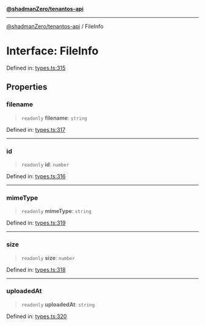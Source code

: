 [**@shadmanZero/tenantos-api**](../README.md)

***

[@shadmanZero/tenantos-api](../globals.md) / FileInfo

# Interface: FileInfo

Defined in: [types.ts:315](https://github.com/shadmanZero/tenantos-api/blob/507575e6d82ab5e3b8a10f708778a3645f250cd6/src/types.ts#L315)

## Properties

### filename

> `readonly` **filename**: `string`

Defined in: [types.ts:317](https://github.com/shadmanZero/tenantos-api/blob/507575e6d82ab5e3b8a10f708778a3645f250cd6/src/types.ts#L317)

***

### id

> `readonly` **id**: `number`

Defined in: [types.ts:316](https://github.com/shadmanZero/tenantos-api/blob/507575e6d82ab5e3b8a10f708778a3645f250cd6/src/types.ts#L316)

***

### mimeType

> `readonly` **mimeType**: `string`

Defined in: [types.ts:319](https://github.com/shadmanZero/tenantos-api/blob/507575e6d82ab5e3b8a10f708778a3645f250cd6/src/types.ts#L319)

***

### size

> `readonly` **size**: `number`

Defined in: [types.ts:318](https://github.com/shadmanZero/tenantos-api/blob/507575e6d82ab5e3b8a10f708778a3645f250cd6/src/types.ts#L318)

***

### uploadedAt

> `readonly` **uploadedAt**: `string`

Defined in: [types.ts:320](https://github.com/shadmanZero/tenantos-api/blob/507575e6d82ab5e3b8a10f708778a3645f250cd6/src/types.ts#L320)
